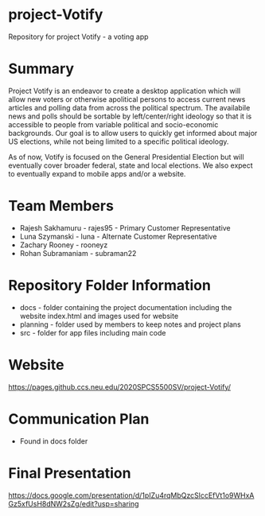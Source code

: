 # project-Votify
Repository for project Votify - a voting app
# Summary
Project Votify is an endeavor to create a desktop application which will allow new voters or otherwise apolitical persons to access current news articles and polling data from across the political spectrum. The availabile news and polls should be sortable by left/center/right ideology so that it is accessible to people from variable political and socio-economic backgrounds. Our goal is to allow users to quickly get informed about major US elections, while not being limited to a specific political ideology. 

As of now, Votify is focused on the General Presidential Election but will eventually cover broader federal, state and local elections. We also expect to eventually expand to mobile apps and/or a website.
# Team Members
* Rajesh Sakhamuru - rajes95 - Primary Customer Representative
* Luna Szymanski - luna - Alternate Customer Representative
* Zachary Rooney - rooneyz
* Rohan Subramaniam - subraman22
# Repository Folder Information
* docs - folder containing the project documentation including the website index.html and images used for website
* planning - folder used by members to keep notes and project plans
* src - folder for app files including main code
# Website
https://pages.github.ccs.neu.edu/2020SPCS5500SV/project-Votify/ 
# Communication Plan
* Found in docs folder
# Final Presentation
https://docs.google.com/presentation/d/1pIZu4rqMbQzcSlccEfVt1o9WHxAGz5xfUsH8dNW2sZg/edit?usp=sharing
